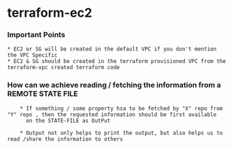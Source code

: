 # terraform-ec2

### Important Points

    * EC2 or SG will be created in the default VPC if you don't mention the VPC Specific
    * EC2 & SG should be created in the terraform provisioned VPC from the terraform-vpc created terraform code

### How can we achieve reading / fetching the information from a REMOTE STATE FILE
```
    * If something / some property hsa to be fetched by "X" repo from "Y" repo , then the requested information should be first available 
      on the STATE-FILE as OutPut
      
    * Output not only helps to print the output, but also helps us to read /share the information to others
```